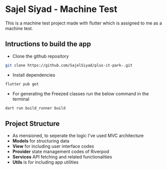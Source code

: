 # Sajel Siyad - Machine Test

This is a machine test project made with flutter which is assigned to me as a machine test.

## Intructions to build the app

- Clone the github repository

```Bash
git clone https://github.com/SajelSiyad/plus-it-park-.git
```

- Install dependencies

```Bash
flutter pub get
```

- For generating the Freezed classes run the below command in the terminal

```Bash
dart run build_runner build
```

## Project Structure

- As mensioned, to seperate the logic I've used MVC architecture
- **Models** for structuring data
- **View** for including user interface codes
- **Provider** state management codes of Riverpod
- **Services** API fetching and related functionalities
- **Utils** is for including app utilities
